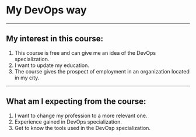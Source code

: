 # My DevOps way
***
## My interest in this course:
1.	This course is free and can give me an idea of the DevOps specialization.
2.	I want to update my education.
3.	The course gives the prospect of employment in an organization located in my city.
---
## What am I expecting from the course:
1.	I want to change my profession to a more relevant one.
2.	Experience gained in DevOps specialization.
3.	Get to know the tools used in the DevOsp specialization.
